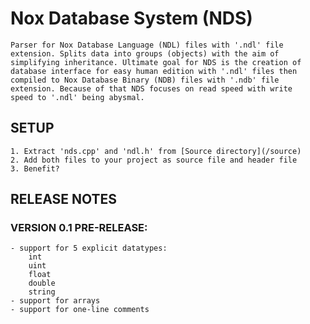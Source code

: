 # Nox Database System (NDS)

    Parser for Nox Database Language (NDL) files with '.ndl' file extension. Splits data into groups (objects) with the aim of simplifying inheritance. Ultimate goal for NDS is the creation of
    database interface for easy human edition with '.ndl' files then compiled to Nox Database Binary (NDB) files with '.ndb' file extension. Because of that NDS focuses on read speed with write
    speed to '.ndl' being abysmal.

## SETUP

    1. Extract 'nds.cpp' and 'ndl.h' from [Source directory](/source)
    2. Add both files to your project as source file and header file
    3. Benefit?

## RELEASE NOTES

### VERSION 0.1 PRE-RELEASE:

    - support for 5 explicit datatypes:
        int
        uint
        float
        double
        string
    - support for arrays
    - support for one-line comments
